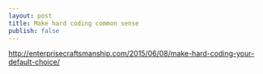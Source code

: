 ```yaml
---
layout: post
title: Make hard coding common sense
publish: false
---
```


http://enterprisecraftsmanship.com/2015/06/08/make-hard-coding-your-default-choice/
